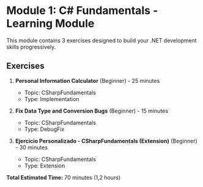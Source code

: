# Module 1: C# Fundamentals - Learning Module

This module contains 3 exercises designed to build your .NET development skills progressively.

## Exercises
1. **Personal Information Calculator** (Beginner) - 25 minutes
   - Topic: CSharpFundamentals
   - Type: Implementation

2. **Fix Data Type and Conversion Bugs** (Beginner) - 15 minutes
   - Topic: CSharpFundamentals
   - Type: DebugFix

3. **Ejercicio Personalizado - CSharpFundamentals (Extension)** (Beginner) - 30 minutes
   - Topic: CSharpFundamentals
   - Type: Extension

**Total Estimated Time:** 70 minutes (1,2 hours)
